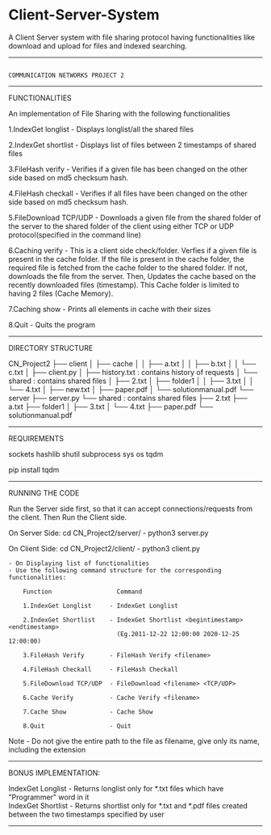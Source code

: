 # Client-Server-System
A Client Server system with file sharing protocol having functionalities like download and upload for files and indexed searching.

*********************************************************************************************************************************
											                  COMMUNICATION NETWORKS PROJECT 2
*********************************************************************************************************************************
FUNCTIONALITIES

An implementation of File Sharing with the following functionalities

1.IndexGet longlist 	- Displays longlist/all the shared files

2.IndexGet shortlist 	- Displays list of files between 2 timestamps of shared files

3.FileHash verify 		- Verifies if a given file has been changed on the other side based on md5 checksum hash.

4.FileHash checkall 	- Verifies if all files have been changed on the other side based on md5 checksum hash.

5.FileDownload TCP/UDP 	- Downloads a given file from the shared folder of the server to the shared
			  			  folder of the client using either TCP or UDP protocol(specified in the command line)

6.Caching verify 		- This is a client side check/folder. Verfies if a given file is present in the cache folder.
			  			  If the file is present in the cache folder, the required file is fetched from the cache 
			  			  folder to the shared folder. If not, downloads the file from the server.
			  			  Then, Updates the cache based on the recently downloaded files (timestamp).
			  			  This Cache folder is limited to having 2 files (Cache Memory).

7.Caching show 			- Prints all elements in cache with their sizes 

8.Quit 					- Quits the program


*********************************************************************************************************************************
DIRECTORY STRUCTURE

CN_Project2
├── client
│   ├── cache
│   │   ├── a.txt
│   │   ├── b.txt
│   │   └── c.txt
│   ├── client.py
│   ├── history.txt : contains history of requests
│   └── shared : contains shared files
│       ├── 2.txt
│       ├── folder1
│       │   ├── 3.txt
│       │   └── 4.txt
│       ├── new.txt
│       ├── paper.pdf
│       └── solutionmanual.pdf
└── server
    ├── server.py
    └── shared : contains shared files
        ├── 2.txt
        ├── a.txt
        ├── folder1
        │   ├── 3.txt
        │   └── 4.txt
        ├── paper.pdf
        └── solutionmanual.pdf


*********************************************************************************************************************************        
REQUIREMENTS

sockets
hashlib
shutil
subprocess
sys
os
tqdm  

pip install tqdm 

*********************************************************************************************************************************
RUNNING THE CODE

Run the Server side first, so that it can accept connections/requests from the client.
Then Run the Client side.

On Server Side:
cd CN_Project2/server/
	- python3 server.py

On Client Side:	
cd CN_Project2/client/
	- python3 client.py

	- On Displaying list of functionalities
	- Use the following command structure for the corresponding functionalities:

		Function                  Command  
		
		1.IndexGet Longlist 	- IndexGet Longlist

		2.IndexGet Shortlist 	- IndexGet Shortlist <begintimestamp> <endtimestamp> 
					  			  (Eg.2011-12-22 12:00:00 2020-12-25 12:00:00) 

		3.FileHash Verify 		- FileHash Verify <filename>

		4.FileHash Checkall 	- FileHash Checkall

		5.FileDownload TCP/UDP 	- FileDownload <filename> <TCP/UDP>

		6.Cache Verify 			- Cache Verify <filename>

		7.Cache Show 			- Cache Show

		8.Quit 					- Quit		

Note - Do not give the entire path to the file as filename, give only its name, including the extension

*********************************************************************************************************************************
BONUS IMPLEMENTATION:

IndexGet Longlist   - Returns longlist only for *.txt files which have "Programmer" word in it  
IndexGet Shortlist  - Returns shortlist only for *.txt and *.pdf files created between the two timestamps specified by user 

*********************************************************************************************************************************
